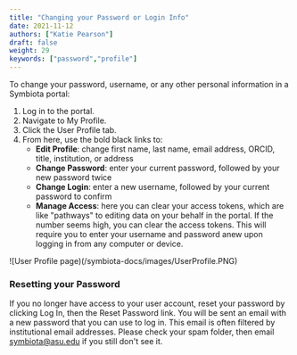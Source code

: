 ```yaml
---
title: "Changing your Password or Login Info"
date: 2021-11-12
authors: ["Katie Pearson"]
draft: false
weight: 29
keywords: ["password","profile"]
---
```


To change your password, username, or any other personal information in a Symbiota portal:

1. Log in to the portal.
2. Navigate to My Profile.
3. Click the User Profile tab.
4. From here, use the bold black links to:
      * **Edit Profile**: change first name, last name, email address, ORCID, title, institution, or address
      * **Change Password**: enter your current password, followed by your new password twice
      * **Change Login**: enter a new username, followed by your current password to confirm
      * **Manage Access**: here you can clear your access tokens, which are like "pathways" to editing data on your behalf in the portal. If the number seems high, you can clear the access tokens. This will require you to enter your username and password anew upon logging in from any computer or device.

![User Profile page)(/symbiota-docs/images/UserProfile.PNG)

### Resetting your Password

If you no longer have access to your user account, reset your password by clicking Log In, then the Reset Password link. You will be sent an email with a new password that you can use to log in. This email is often filtered by institutional email addresses. Please check your spam folder, then email [symbiota@asu.edu](mailto:symbiota@asu.edu) if you still don't see it.
